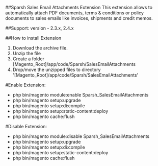 ##Sparsh Sales Email Attachments Extension
This extension allows to automatically attach PDF documents, terms & conditions or policy documents to sales emails like invoices, shipments and credit memos.

##Support: 
version - 2.3.x, 2.4.x

##How to install Extension

1. Download the archive file.
2. Unzip the file
3. Create a folder [Magento_Root]/app/code/Sparsh/SalesEmailAttachments
4. Drop/move the unzipped files to directory '[Magento_Root]/app/code/Sparsh/SalesEmailAttachments'

#Enable Extension:
- php bin/magento module:enable Sparsh_SalesEmailAttachments
- php bin/magento setup:upgrade
- php bin/magento setup:di:compile
- php bin/magento setup:static-content:deploy
- php bin/magento cache:flush

#Disable Extension:
- php bin/magento module:disable Sparsh_SalesEmailAttachments
- php bin/magento setup:upgrade
- php bin/magento setup:di:compile
- php bin/magento setup:static-content:deploy
- php bin/magento cache:flush
